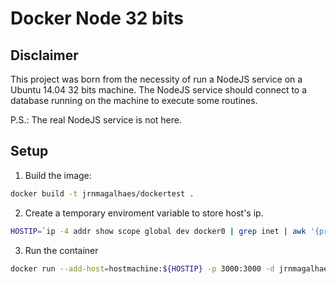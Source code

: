 # Docker Node 32 bits

## Disclaimer
This project was born from the necessity of run a NodeJS service on a Ubuntu 14.04 32 bits machine. The NodeJS service should connect to a database running on the machine to execute some routines.

P.S.: The real NodeJS service is not here.

## Setup

1. Build the image:

```bash
docker build -t jrnmagalhaes/dockertest .
```

2. Create a temporary enviroment variable to store host's ip.

```bash
HOSTIP=`ip -4 addr show scope global dev docker0 | grep inet | awk '{print \$2}' | cut -d / -f 1`
```

3. Run the container

```bash
docker run --add-host=hostmachine:${HOSTIP} -p 3000:3000 -d jrnmagalhaes/dockertest
```
